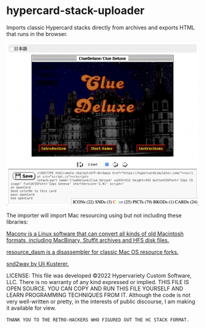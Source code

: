# hypercard-stack-uploader
Imports classic Hypercard stacks directly from archives and exports HTML that runs in the browser.

<img src="sample-stack.png" />

The importer will import Mac resourcing using but not including these libraries:

<a href="https://github.com/ParksProjets/Maconv">Maconv is a Linux software that can convert all kinds of old Macintosh formats, including MacBinary, Stuffit archives and HFS disk files.</a>

<a href="https://github.com/fuzziqersoftware/resource_dasm">resource_dasm is a disassembler for classic Mac OS resource forks.</a>

<a href="https://github.com/uliwitness/snd2wav">snd2wav by Uli Kusterer.</a>
 
LICENSE:
	This file was developed ©2022 Hypervariety Custom Software, LLC. There is no warranty of any kind expressed or implied.
	THIS FILE IS OPEN SOURCE. YOU CAN COPY AND RUN THIS FILE YOURSELF AND LEARN PROGRAMMING TECHNIQUES FROM IT.
	Although the code is not very well-written or pretty, in the interests of public discourse, I am making it available for view. 
	
	THANK YOU TO THE RETRO-HACKERS WHO FIGURED OUT THE HC STACK FORMAT.
